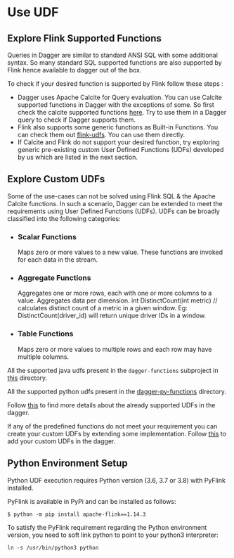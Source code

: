 # Use UDF

## Explore Flink Supported Functions

Queries in Dagger are similar to standard ANSI SQL with some additional syntax. So many standard SQL supported functions are also supported by Flink hence available to dagger out of the box.

To check if your desired function is supported by Flink follow these steps :

- Dagger uses Apache Calcite for Query evaluation. You can use Calcite supported functions in Dagger with the exceptions of some. So first check the calcite supported functions [here](https://calcite.apache.org/docs/reference.html). Try to use them in a Dagger query to check if Dagger supports them.
- Flink also supports some generic functions as Built-in Functions. You can check them out [flink-udfs](https://ci.apache.org/projects/flink/flink-docs-master/docs/dev/table/functions/systemfunctions/). You can use them directly.
- If Calcite and Flink do not support your desired function, try exploring generic pre-existing custom User Defined Functions (UDFs) developed by us which are listed in the next section.

## Explore Custom UDFs

Some of the use-cases can not be solved using Flink SQL & the Apache Calcite functions. In such a scenario, Dagger can be extended to meet the requirements using User Defined Functions (UDFs). UDFs can be broadly classified into the following categories:

- ### Scalar Functions

  Maps zero or more values to a new value. These functions are invoked for each data in the stream.

- ### Aggregate Functions

  Aggregates one or more rows, each with one or more columns to a value. Aggregates data per dimension. int DistinctCount(int metric) // calculates distinct count of a metric in a given window. Eg: DistinctCount(driver_id) will return unique driver IDs in a window.

- ### Table Functions

  Maps zero or more values to multiple rows and each row may have multiple columns.

All the supported java udfs present in the `dagger-functions` subproject in [this](https://github.com/raystack/dagger/tree/main/dagger-functions/src/main/java/org/raystack/dagger/functions/udfs) directory.

All the supported python udfs present in the [dagger-py-functions](https://github.com/raystack/dagger/tree/main/dagger-py-functions/udfs/) directory.

Follow [this](../reference/udfs.md) to find more details about the already supported UDFs in the dagger.

If any of the predefined functions do not meet your requirement you can create your custom UDFs by extending some implementation. Follow [this](../contribute/add_udf.md) to add your custom UDFs in the dagger.

## Python Environment Setup

Python UDF execution requires Python version (3.6, 3.7 or 3.8) with PyFlink installed.

PyFlink is available in PyPi and can be installed as follows:

```
$ python -m pip install apache-flink==1.14.3
```

To satisfy the PyFlink requirement regarding the Python environment version, you need to soft link python to point to your python3 interpreter:

```
ln -s /usr/bin/python3 python
```
